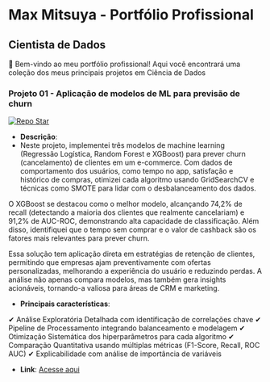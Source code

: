 # Max Mitsuya - Portfólio Profissional
## Cientista de Dados

👋 Bem-vindo ao meu portfólio profissional! Aqui você encontrará uma coleção dos meus principais projetos em Ciência de Dados

### Projeto 01 - Aplicação de modelos de ML para previsão de churn
[![Repo Star](https://img.shields.io/github/stars/maxMitsuya/analise-lr-rf-xgboost?style=flat-square)](https://github.com/maxMitsuya/analise-lr-rf-xgboost)
- **Descrição**:
- Neste projeto, implementei três modelos de machine learning (Regressão Logística, Random Forest e XGBoost) para prever churn (cancelamento) de clientes em um e-commerce. Com dados de comportamento dos usuários, como tempo no app, satisfação e histórico de compras, otimizei cada algoritmo usando GridSearchCV e técnicas como SMOTE para lidar com o desbalanceamento dos dados.

O XGBoost se destacou como o melhor modelo, alcançando 74,2% de recall (detectando a maioria dos clientes que realmente cancelariam) e 91,2% de AUC-ROC, demonstrando alta capacidade de classificação. Além disso, identifiquei que o tempo sem comprar e o valor de cashback são os fatores mais relevantes para prever churn.

Essa solução tem aplicação direta em estratégias de retenção de clientes, permitindo que empresas ajam preventivamente com ofertas personalizadas, melhorando a experiência do usuário e reduzindo perdas. A análise não apenas compara modelos, mas também gera insights acionáveis, tornando-a valiosa para áreas de CRM e marketing.

- **Principais características**:
  
✔ Análise Exploratória Detalhada com identificação de correlações chave 
✔ Pipeline de Processamento integrando balanceamento e modelagem 
✔ Otimização Sistemática dos hiperparâmetros para cada algoritmo 
✔ Comparação Quantitativa usando múltiplas métricas (F1-Score, Recall, ROC AUC) 
✔ Explicabilidade com análise de importância de variáveis 

- **Link**: [Acesse aqui](https://github.com/maxMitsuya/analise-lr-rf-xgboost)
